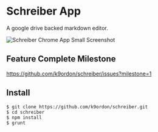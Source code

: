 # Schreiber App

A google drive backed markdown editor.

![Schreiber Chrome App Small Screenshot](https://raw.github.com/k9ordon/schreiber/master/screenshot2.png)

## Feature Complete Milestone

<https://github.com/k9ordon/schreiber/issues?milestone=1>

## Install

    $ git clone https://github.com/k9ordon/schreiber.git
    $ cd schreiber
    $ npm install
    $ grunt
